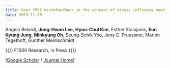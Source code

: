 ```yaml
---
title: Does fMRI neurofeedback in the context of stress influence mood and arousal? A randomised controlled trial with parallel group design?
date: 2019-11-20
---
```


Angelo Belardi, **Jong-Hwan Lee**, **Hyun-Chul Kim**, Esther Stalujanis, **Eun Kyung Jung**, **Minkyung Oh**, Seung-Schik Yoo, Jens C. Pruessner, Marion Tegethoff, Gunther Meinlschmidt

{{<format bright-green>}}
F1000 Research, In Press
{{</format>}}

[[Google Scholar](https://scholar.google.com/scholar?hl=en&as_sdt=0%2C5&q=Does+fMRI+neurofeedback+in+the+context+of+stress+influence+mood+and+arousal%3F+A+randomised+controlled+trial+with+parallel+group+design&btnG=) /
[Journal Home](https://f1000research.com/articles/8-1031)]